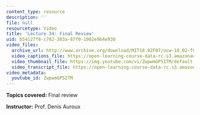 ```yaml
---
content_type: resource
description: ''
file: null
resourcetype: Video
title: 'Lecture 34: Final Review'
uid: b54127f8-c782-383a-87f0-1902e9b4e930
video_files:
  archive_url: http://www.archive.org/download/MIT18.02F07/ocw-18_02-f07-lec34_300k.mp4
  video_captions_file: https://open-learning-course-data-rc.s3.amazonaws.com/18-02-multivariable-calculus-fall-2007/abe9d5f5010052039a60adbd4d106864_ZwpwmGP5ITM.vtt
  video_thumbnail_file: https://img.youtube.com/vi/ZwpwmGP5ITM/default.jpg
  video_transcript_file: https://open-learning-course-data-rc.s3.amazonaws.com/18-02-multivariable-calculus-fall-2007/1659d5133cb68eaf3c17cc0dcc40f104_ZwpwmGP5ITM.pdf
video_metadata:
  youtube_id: ZwpwmGP5ITM
---
```


**Topics covered:** Final review

**Instructor:** Prof. Denis Auroux